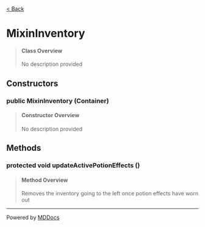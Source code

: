 [< Back](README.md)
# MixinInventory #
>#### Class Overview ####
>No description provided
## Constructors ##
### public MixinInventory (Container) ###
>#### Constructor Overview ####
>No description provided
>
## Methods ##
### protected void updateActivePotionEffects () ###
>#### Method Overview ####
>Removes the inventory going to the left once potion effects have worn out
>

---
Powered by [MDDocs](https://github.com/VRCube/MDDocs)